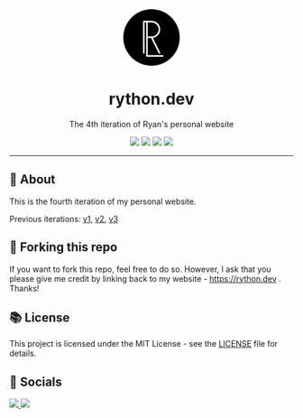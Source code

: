 <div align="center">
    <img src="./public/images/logo_circle.webp" width="100">
    <h1>rython.dev</h1>
    <p>The 4th iteration of Ryan's personal website</p>
</div>

<div align="center">
    <a href="https://astro.js.org/" target="_blank"><img src="https://img.shields.io/badge/Astro-0C1222?style=for-the-badge&logo=astro&logoColor=FDFDFE"></a>
    <a href="https://svelte.dev/" target="_blank"><img src="https://img.shields.io/badge/Svelte-4A4A55?style=for-the-badge&logo=svelte&logoColor=FF3E00"></a>
    <a href="https://tailwindcss.com/" target="_blank"><img src="https://img.shields.io/badge/Tailwind_CSS-38B2AC?style=for-the-badge&logo=tailwind-css&logoColor=white" target="_blank"></a>
    <a href="https://www.typescriptlang.org/"><img src="https://img.shields.io/badge/TypeScript-007ACC?style=for-the-badge&logo=typescript&logoColor=white" target="_blank"></a>
</div>

---

## 📝 About

This is the fourth iteration of my personal website.

Previous iterations: [v1](https://liyunze-coding.github.io/old-portfolio), [v2](https://liyunze-coding.github.io/old-portfolio-2), [v3](https://liyunze-coding.github.io/website)

## 🚨 Forking this repo

If you want to fork this repo, feel free to do so. However, I ask that you please give me credit by linking back to my website - https://rython.dev . Thanks!

## 📚 License

This project is licensed under the MIT License - see the [LICENSE](./LICENSE) file for details.

<!-- socials -->

## 📱 Socials

<a href="https://www.youtube.com/channel/UCaota2WuI4lJ3ts2NHrc6-w" target="_blank">
<img src="https://img.shields.io/badge/YouTube-FF0000?style=for-the-badge&logo=youtube&logoColor=white">
</a>
<a href="https://www.twitch.tv/RythonDev" target="_blank">
<img src="https://img.shields.io/twitch/status/rythondev?color=9146FF&label=Twitch&logo=twitch&logoColor=white&style=for-the-badge">
</a>
